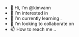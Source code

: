 - 👋 Hi, I’m @kimvann 
- 👀 I’m interested in 
- 🌱 I’m currently learning .
- 💞️ I’m looking to collaborate on 
- 📫 How to reach me ..

<!---
kimvann/kimvann is a ✨ special ✨ repository because its `README.md` (this file) appears on your GitHub profile.
You can click the Preview link to take a look at your changes.
--->

